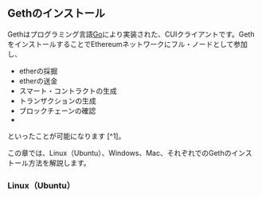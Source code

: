 ## Gethのインストール
Gethはプログラミング言語[Go](http://golang.org/)により実装された、CUIクライアントです。GethをインストールすることでEthereumネットワークにフル・ノードとして参加し、
* etherの採掘
* etherの送金
* スマート・コントラクトの生成
* トランザクションの生成
* ブロックチェーンの確認
* 
といったことが可能になります [^1]。

この章では、Linux（Ubuntu）、Windows、Mac、それぞれでのGethのインストール方法を解説します。



### Linux（Ubuntu）


